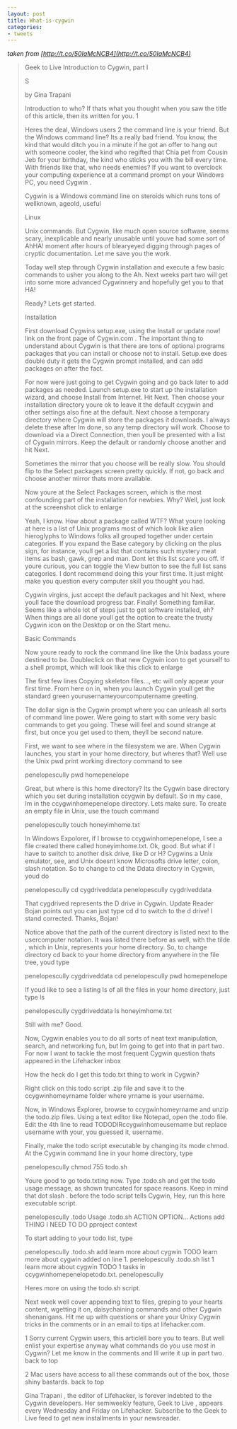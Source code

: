 ```yaml
---
layout: post
title: What-is-cygwin
categories:
- tweets
---
```

*taken from [http://t.co/50IaMcNCB4](http://t.co/50IaMcNCB4)*
>Geek to Live  Introduction to Cygwin, part I
>
>S
>
>by Gina Trapani
>
>Introduction to who? If thats what you thought when you saw the title of this article, then its written for you.  1 
>
>Heres the deal, Windows users  2  the command line is your friend. But the Windows command line? Its a really bad friend. You know, the kind that would ditch you in a minute if he got an offer to hang out with someone cooler, the kind who regifted that Chia pet from Cousin Jeb for your birthday, the kind who sticks you with the bill every time. With friends like that, who needs enemies? If you want to overclock your computing experience at a command prompt on your Windows PC, you need Cygwin .
>
>Cygwin is a Windows command line on steroids which runs tons of wellknown, ageold, useful
>
>Linux
>
>Unix commands. But Cygwin, like much open source software, seems scary, inexplicable and nearly unusable until youve had some sort of AhHA! moment after hours of blearyeyed digging through pages of cryptic documentation. Let me save you the work.
>
>Today well step through Cygwin installation and execute a few basic commands to usher you along to the Ah. Next weeks part two will get into some more advanced Cygwinnery and hopefully get you to that HA!
>
>Ready? Lets get started.
>
>Installation
>
>First download Cygwins setup.exe, using the Install or update now! link on the front page of Cygwin.com . The important thing to understand about Cygwin is that there are tons of optional programs packages that you can install  or choose not to install. Setup.exe does double duty it gets the Cygwin prompt installed, and can add packages on after the fact.
>
>For now were just going to get Cygwin going and go back later to add packages as needed. Launch setup.exe to start up the installation wizard, and choose Install from Internet. Hit Next. Then choose your installation directory youre ok to leave it the default ccygwin and other settings also fine at the default. Next choose a temporary directory where Cygwin will store the packages it downloads. I always delete these after Im done, so any temp directory will work. Choose to download via a Direct Connection, then youll be presented with a list of Cygwin mirrors. Keep the default or randomly choose another and hit Next.
>
>Sometimes the mirror that you choose will be really slow. You should flip to the Select packages screen pretty quickly. If not, go back and choose another mirror thats more available.
>
>Now youre at the Select Packages screen, which is the most confounding part of the installation for newbies. Why? Well, just look at the screenshot click to enlarge
>
>Yeah, I know. How about a package called WTF? What youre looking at here is a list of Unix programs most of which look like alien hieroglyphs to Windows folks all grouped together under certain categories. If you expand the Base category by clicking on the plus sign, for instance, youll get a list that contains such mystery meat items as bash, gawk, grep and man. Dont let this list scare you off. If youre curious, you can toggle the View button to see the full list sans categories. I dont recommend doing this your first time. It just might make you question every computer skill you thought you had.
>
>Cygwin virgins, just accept the default packages and hit Next, where youll face the download progress bar. Finally! Something familiar. Seems like a whole lot of steps just to get software installed, eh? When things are all done youll get the option to create the trusty Cygwin icon on the Desktop or on the Start menu.
>
>Basic Commands
>
>Now youre ready to rock the command line like the Unix badass youre destined to be. Doubleclick on that new Cygwin icon to get yourself to a shell prompt, which will look like this click to enlarge
>
>The first few lines Copying skeleton files..., etc will only appear your first time. From here on in, when you launch Cygwin youll get the standard green yourusernameyourcomputername  greeting.
>
>The dollar sign is the Cygwin prompt where you can unleash all sorts of command line power. Were going to start with some very basic commands to get you going. These will feel and sound strange at first, but once you get used to them, theyll be second nature.
>
>First, we want to see where in the filesystem we are. When Cygwin launches, you start in your home directory, but wheres that? Well use the Unix pwd print working directory command to see
>
>penelopescully   pwd homepenelope
>
>Great, but where is this home directory? Its the Cygwin base directory which you set during installation  ccygwin by default. So in my case, Im in the ccygwinhomepenelope directory. Lets make sure. To create an empty file in Unix, use the touch command
>
>penelopescully   touch honeyimhome.txt
>
>In Windows Expolorer, if I browse to ccygwinhomepenelope, I see a file created there called honeyimhome.txt. Ok, good. But what if I have to switch to another disk drive, like D or H? Cygwins a Unix emulator, see, and Unix doesnt know Microsofts drive letter, colon, slash notation. So to change to cd the Ddata directory in Cygwin, youd do
>
>penelopescully   cd cygdriveddata  penelopescully cygdriveddata 
>
>That cygdrived represents the D drive in Cygwin. Update Reader Bojan points out you can just type cd d to switch to the d drive! I stand corrected. Thanks, Bojan!
>
>Notice above that the path of the current directory is listed next to the usercomputer notation. It was listed there before as well, with the tilde , which in Unix, represents your home directory. So, to change directory cd back to your home directory from anywhere in the file tree, youd type
>
>penelopescully cygdriveddata  cd   penelopescully   pwd homepenelope
>
>If youd like to see a listing ls of all the files in your home directory, just type ls
>
>penelopescully cygdriveddata  ls honeyimhome.txt
>
>Still with me? Good.
>
>Now, Cygwin enables you to do all sorts of neat text manipulation, search, and networking fun, but Im going to get into that in part two. For now I want to tackle the most frequent Cygwin question thats appeared in the Lifehacker inbox
>
>How the heck do I get this todo.txt thing to work in Cygwin?
>
>Right click on this todo script .zip file and save it to the ccygwinhomeyrname folder where yrname is your username.
>
>Now, in Windows Explorer, browse to ccygwinhomeyrname and unzip the todo.zip files. Using a text editor like Notepad, open the .todo file. Edit the 4th line to read TODODIRccygwinhomeusername but replace username with your, you guessed it, username.
>
>Finally, make the todo script executable by changing its mode chmod. At the Cygwin command line in your home directory, type
>
>penelopescully   chmod 755 todo.sh
>
>Youre good to go todo.txting now. Type .todo.sh and get the todo usage message, as shown truncated for space reasons. Keep in mind that dot slash . before the todo script tells Cygwin, Hey, run this here executable script.
>
>penelopescully   .todo   Usage .todo.sh ACTION OPTION...    Actions     add THING I NEED TO DO pproject context
>
>To start adding to your todo list, type
>
>penelopescully   .todo.sh add learn more about cygwin TODO learn more about cygwin added on line 1.  penelopescully   .todo.sh list 1 learn more about cygwin  TODO 1 tasks in ccygwinhomepenelopetodo.txt.  penelopescully  
>
>Heres more on using the todo.sh script.
>
>Next week well cover appending text to files, greping to your hearts content, wgetting it on, daisychaining commands and other Cygwin shenanigans. Hit me up with questions  or share your Unixy Cygwin tricks  in the comments or in an email to tips at lifehacker.com.
>
>1 Sorry current Cygwin users, this articlell bore you to tears. But well enlist your expertise anyway what commands do you use most in Cygwin? Let me know in the comments and Ill write it up in part two.  back to top 
>
>2 Mac users have access to all these commands out of the box, those shiny bastards.  back to top 
>
>Gina Trapani , the editor of Lifehacker, is forever indebted to the Cygwin developers. Her semiweekly feature, Geek to Live , appears every Wednesday and Friday on Lifehacker. Subscribe to the Geek to Live feed to get new installments in your newsreader.
>
>